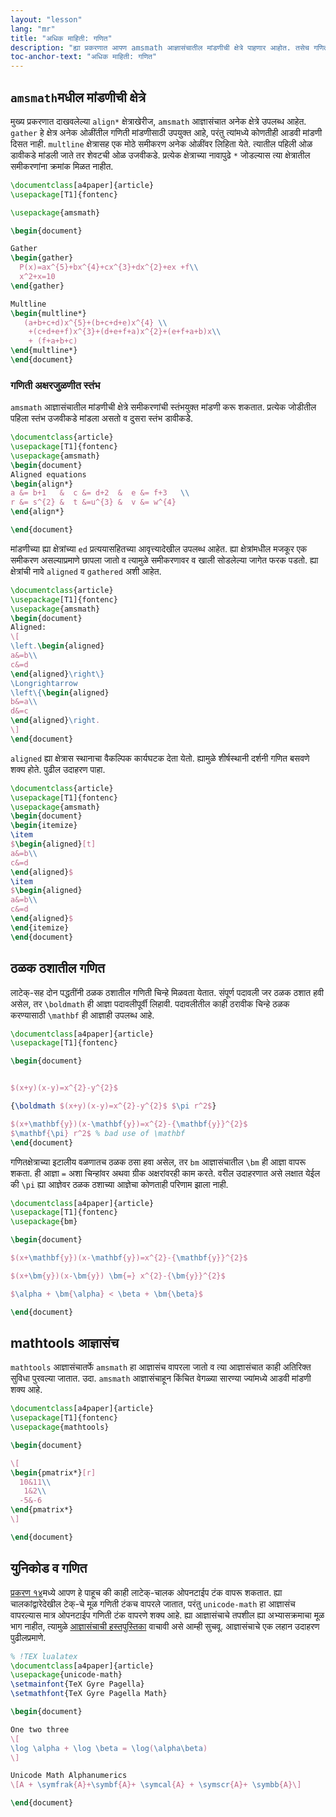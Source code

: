 ```yaml
---
layout: "lesson"
lang: "mr"
title: "अधिक माहिती: गणित"
description: "ह्या प्रकरणात आपण amsmath आज्ञासंचातील मांडणीची क्षेत्रे पाहणार आहोत. तसेच गणिती अक्षरे ठळक ठशात कशी छापावीत, गणिताच्या विस्तारित वापरासाठी mathtools आज्ञासंच व युनिकोड अक्षरांसह गणिताची अक्षरजुळणी करणे हे सर्व शिकूया."
toc-anchor-text: "अधिक माहिती: गणित"
---
```



## `amsmath`मधील मांडणीची क्षेत्रे

मुख्य प्रकरणात दाखवलेल्या `align*` क्षेत्राखेरीज, `amsmath` आज्ञासंचात अनेक क्षेत्रे उपलब्ध
आहेत. `gather` हे क्षेत्र अनेक ओळींतील गणिती मांडणीसाठी उपयुक्त आहे, परंतु त्यांमध्ये कोणतीही
आडवी मांडणी दिसत नाही. `multline` क्षेत्रासह एक मोठे समीकरण अनेक ओळींवर लिहिता
येते. त्यातील पहिली ओळ डावीकडे मांडली जाते तर शेवटची ओळ उजवीकडे. प्रत्येक क्षेत्राच्या नावापुढे
`*` जोडल्यास त्या क्षेत्रातील समीकरणांना क्रमांक मिळत नाहीत.

```latex
\documentclass[a4paper]{article}
\usepackage[T1]{fontenc}

\usepackage{amsmath}

\begin{document}

Gather
\begin{gather}
  P(x)=ax^{5}+bx^{4}+cx^{3}+dx^{2}+ex +f\\
  x^2+x=10
\end{gather}

Multline
\begin{multline*}
   (a+b+c+d)x^{5}+(b+c+d+e)x^{4} \\
    +(c+d+e+f)x^{3}+(d+e+f+a)x^{2}+(e+f+a+b)x\\
    + (f+a+b+c)
\end{multline*}
\end{document}
```

### गणिती अक्षरजुळणीत स्तंभ

`amsmath` आज्ञासंचातील मांडणीची क्षेत्रे समीकरणांची स्तंभयुक्त मांडणी करू शकतात. प्रत्येक जोडीतील
पहिला स्तंभ उजवीकडे मांडला असतो व दुसरा स्तंभ डावीकडेे.

```latex
\documentclass{article}
\usepackage[T1]{fontenc}
\usepackage{amsmath}
\begin{document}
Aligned equations
\begin{align*}
a &= b+1   &  c &= d+2  &  e &= f+3   \\
r &= s^{2} &  t &=u^{3} &  v &= w^{4}
\end{align*}

\end{document}
```

मांडणीच्या ह्या क्षेत्रांच्या `ed` प्रत्ययासहितच्या आवृत्त्यादेखील उपलब्ध आहेत. ह्या क्षेत्रांमधील
मजकूर एक समीकरण असल्याप्रमाणे छापला जातो व त्यामुळे समीकरणावर व खाली सोडलेल्या जागेत फरक
पडतो. ह्या क्षेत्रांची नावे `aligned` व `gathered` अशी आहेत.

```latex
\documentclass{article}
\usepackage[T1]{fontenc}
\usepackage{amsmath}
\begin{document}
Aligned:
\[
\left.\begin{aligned}
a&=b\\
c&=d
\end{aligned}\right\}
\Longrightarrow
\left\{\begin{aligned}
b&=a\\
d&=c
\end{aligned}\right.
\]
\end{document}
```

`aligned` ह्या क्षेत्रास स्थानाचा वैकल्पिक कार्यघटक देता येतो. ह्यामुळे शीर्षस्थानी दर्शनी गणित
बसवणे शक्य होते. पुढील उदाहरण पाहा.

```latex
\documentclass{article}
\usepackage[T1]{fontenc}
\usepackage{amsmath}
\begin{document}
\begin{itemize}
\item 
$\begin{aligned}[t]
a&=b\\
c&=d
\end{aligned}$
\item 
$\begin{aligned}
a&=b\\
c&=d
\end{aligned}$
\end{itemize}
\end{document}
```

## ठळक ठशातील गणित

लाटेक्-सह दोन पद्धतींनी ठळक ठशातील गणिती चिन्हे मिळवता येतात. संपूर्ण पदावली जर ठळक ठशात
हवी असेल, तर `\boldmath` ही आज्ञा पदावलीपूर्वी लिहावी. पदावलीतील काही ठरावीक चिन्हे
ठळक करण्यासाठी `\mathbf` ही आज्ञाही उपलब्ध आहे.

```latex
\documentclass[a4paper]{article}
\usepackage[T1]{fontenc}

\begin{document}


$(x+y)(x-y)=x^{2}-y^{2}$

{\boldmath $(x+y)(x-y)=x^{2}-y^{2}$ $\pi r^2$}

$(x+\mathbf{y})(x-\mathbf{y})=x^{2}-{\mathbf{y}}^{2}$
$\mathbf{\pi} r^2$ % bad use of \mathbf
\end{document}
```

गणितक्षेत्राच्या इटालीय वळणातच ठळक ठसा हवा असेल, तर `bm` आज्ञासंचातील `\bm` ही आज्ञा
वापरू शकता. ही आज्ञा `=` अशा चिन्हांवर अथवा ग्रीक अक्षरांवरही काम करते. वरील उदाहरणात
असे लक्षात येईल की `\pi` ह्या आज्ञेवर ठळक ठशाच्या आज्ञेचा कोणताही परिणाम झाला नाही.

```latex
\documentclass[a4paper]{article}
\usepackage[T1]{fontenc}
\usepackage{bm}

\begin{document}

$(x+\mathbf{y})(x-\mathbf{y})=x^{2}-{\mathbf{y}}^{2}$

$(x+\bm{y})(x-\bm{y}) \bm{=} x^{2}-{\bm{y}}^{2}$

$\alpha + \bm{\alpha} < \beta + \bm{\beta}$

\end{document}
```

## mathtools आज्ञासंच

`mathtools` आज्ञासंचातर्फे `amsmath` हा आज्ञासंच वापरला जातो व त्या आज्ञासंचात काही
अतिरिक्त सुविधा पुरवल्या जातात. उदा. `amsmath` आज्ञासंचाहून किंचित वेगळ्या सारण्या ज्यांमध्ये
आडवी मांडणी शक्य आहे.

```latex
\documentclass[a4paper]{article}
\usepackage[T1]{fontenc}
\usepackage{mathtools}

\begin{document}

\[
\begin{pmatrix*}[r]
  10&11\\
   1&2\\
  -5&-6
\end{pmatrix*}
\]

\end{document}
```

## युनिकोड व गणित

[प्रकरण १४](lesson-14)मध्ये आपण हे पाहूच की काही लाटेक्-चालक ओपनटाईप टंक वापरू शकतात. ह्या
चालकांद्वारेदेखील टेक्-चे मूळ गणिती टंकच वापरले जातात, परंतु `unicode-math` हा आज्ञासंच
वापरल्यास मात्र ओपनटाईप गणिती टंक वापरणे शक्य आहे. ह्या आज्ञासंचाचे तपशील ह्या अभ्यासक्रमाचा
मूळ भाग नाहीत, त्यामुळे [आज्ञासंचाची हस्तपुस्तिका](https://texdoc.org/pkg/unicode-math)
वाचावी असे आम्ही सुचवू. आज्ञासंचाचे एक लहान उदाहरण पुढीलप्रमाणे.

```latex
% !TEX lualatex
\documentclass[a4paper]{article}
\usepackage{unicode-math}
\setmainfont{TeX Gyre Pagella}
\setmathfont{TeX Gyre Pagella Math}

\begin{document}

One two three
\[
\log \alpha + \log \beta = \log(\alpha\beta)
\]

Unicode Math Alphanumerics
\[A + \symfrak{A}+\symbf{A}+ \symcal{A} + \symscr{A}+ \symbb{A}\]

\end{document}
```
